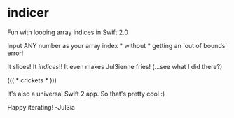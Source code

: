 # indicer
Fun with looping array indices in Swift 2.0

Input ANY number as your array index * without * getting an 'out of bounds' error!

It slices! It *indices*!! It even makes Jul3ienne fries! 
(...see what I did there?)

((( * crickets * )))

It's also a universal Swift 2 app. So that's pretty cool :)

Happy iterating!
-Jul3ia
